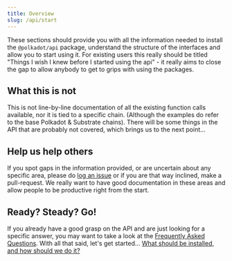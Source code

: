 ```yaml
---
title: Overview
slug: /api/start
---
```


These sections should provide you with all the information needed to install the `@polkadot/api` package, understand the structure of the interfaces and allow you to start using it. For existing users this really should be titled "Things I wish I knew before I started using the api" - it really aims to close the gap to allow anybody to get to grips with using the packages.

## What this is not

This is not line-by-line documentation of all the existing function calls available, nor it is tied to a specific chain. (Although the examples do refer to the base Polkadot & Substrate chains). There will be some things in the API that are probably not covered, which brings us to the next point...

## Help us help others

If you spot gaps in the information provided, or are uncertain about any specific area, please do [log an issue](https://github.com/polkadot-js/docs/issues) or if you are that way inclined, make a pull-request. We really want to have good documentation in these areas and allow people to be productive right from the start.

## Ready? Steady? Go!

If you already have a good grasp on the API and are just looking for a specific answer, you may want to take a look at the [Frequently Asked Questions](../FAQ.md). With all that said, let's get started... [What should be installed, and how should we do it?](install.md)
